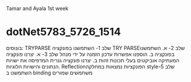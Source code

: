 ﻿Tamar and Ayala 1st week
# dotNet5783_5726_1514


בונוסים:
  TRYPARSE שלב 1- השתמשנו בפונקציה
TRY PARSEשלב 2- א. השתמשנו בפונקציה 
ב. הוספנו אפשרות עדכון הזמנה על ידי מנהל
שלב 3- א. יצרנו פונקציה המעתיקה אוביקטים בעלי תכונות זהות
ב. יצרנו פונקציה גנרית המדפיסה את ישויות הנתונים והישויות הלוגיות.
Reflectionהפונקציות נמצאות במחלקה 
styleשלב 5-השתמשנו ב
binding
משתמשים שמורים
